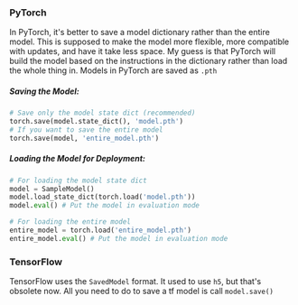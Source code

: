 
### PyTorch
In PyTorch, it's better to save a model dictionary rather than the entire model. This is supposed to make the model more flexible, more compatible with updates, and have it take less space. My guess is that PyTorch will build the model based on the instructions in the dictionary rather than load the whole thing in. Models in PyTorch are saved as `.pth` 

##### Saving the Model:
```python
# Save only the model state dict (recommended) 
torch.save(model.state_dict(), 'model.pth') 
# If you want to save the entire model 
torch.save(model, 'entire_model.pth')
```

##### Loading the Model for Deployment:
```python
# For loading the model state dict 
model = SampleModel() 
model.load_state_dict(torch.load('model.pth')) 
model.eval() # Put the model in evaluation mode 

# For loading the entire model 
entire_model = torch.load('entire_model.pth') 
entire_model.eval() # Put the model in evaluation mode
```


### TensorFlow
TensorFlow uses the `SavedModel` format. It used to use `h5`, but that's obsolete now. All you need to do to save a tf model is call `model.save()`